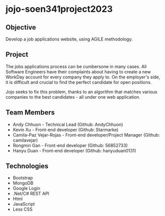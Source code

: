 # jojo-soen341project2023

## Objective

Develop a job applications website, using AGILE methodology.

## Project

The jobs applications process can be cumbersone in many cases. All Software Engineers have their complaints about having to create a new WorkDay account for every company they apply to. On the employer's side, it is difficult and crucial to find the perfect candidate for open positions.

Jojo seeks to fix this problem, thanks to an algorithm that matches various companies to the best candidates - all under one web application.

## Team Members

- Andy Chhuon - Technical Lead (Github: AndyChhuon)
- Kevin Xu    - Front-end developer (Github: Starmarke)
- Camila-Paz Vejar-Rojas - Front-end developer/Project Manager (Github: camilavejar)
- Rongmin Gan - Front-end developer (Github: 56852733)
- Hanyu Duan - Front-end developer (Github: hanyuduan0131)
## Technologies

- Bootstrap
- MongoDB
- Google Login
- .Net/C# REST API
- Html
- JavaScript
- Less CSS
